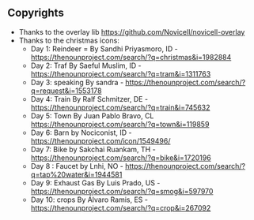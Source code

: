 


## Copyrights

* Thanks to the overlay lib https://github.com/Novicell/novicell-overlay
* Thanks to the christmas icons: 
  * Day 1: Reindeer = By Sandhi Priyasmoro, ID - https://thenounproject.com/search/?q=christmas&i=1982884
  * Day 2: Traf By Saeful Muslim, ID - https://thenounproject.com/search/?q=tram&i=1311763
  * Day 3: speaking By sandra - https://thenounproject.com/search/?q=request&i=1553178
  * Day 4: Train By Ralf Schmitzer, DE - https://thenounproject.com/search/?q=train&i=745632
  * Day 5: Town By Juan Pablo Bravo, CL https://thenounproject.com/search/?q=town&i=119859
  * Day 6: Barn by Nociconist, ID - https://thenounproject.com/icon/1549496/
  * Day 7: Bike by Sakchai Ruankam, TH - https://thenounproject.com/search/?q=bike&i=1720196
  * Day 8 : Faucet by Lnhi, NO  - https://thenounproject.com/search/?q=tap%20water&i=1944581
  * Day 9: Exhaust Gas By Luis Prado, US - https://thenounproject.com/search/?q=smog&i=597970
  * Day 10: crops By Álvaro Ramis, ES  - https://thenounproject.com/search/?q=crop&i=267092